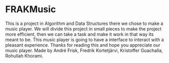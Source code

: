 # FRAKMusic
This is a project in Algorithm and Data Structures
there we chose to make a music player.
We will divide this project in small pieces 
to make the project more efficient, then we can take a
task and make it work in that way its meant to be.
This music player is going to have a interface to 
interact with a pleasant experience. Thanks for 
reading this and hope you appreciate our music player.
Made by André Frisk, Fredrik Kortetjärvi, 
Kristoffer Guachalla, Rohullah Khorami.
